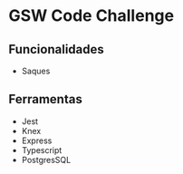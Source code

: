 # GSW Code Challenge

## Funcionalidades

- Saques

## Ferramentas

- Jest
- Knex
- Express
- Typescript
- PostgresSQL
